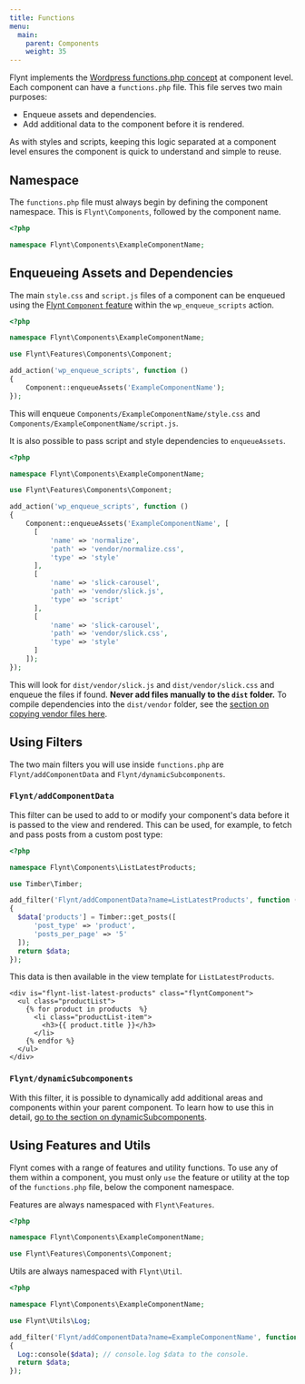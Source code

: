 ```yaml
---
title: Functions
menu:
  main:
    parent: Components
    weight: 35
---
```


Flynt implements the [Wordpress functions.php concept](https://codex.wordpress.org/Functions_File_Explained) at component level. Each component can have a `functions.php` file. This file serves two main purposes:

- Enqueue assets and dependencies.
- Add additional data to the component before it is rendered.

As with styles and scripts, keeping this logic separated at a component level ensures the component is quick to understand and simple to reuse.

## Namespace

The `functions.php` file must always begin by defining the component namespace. This is `Flynt\Components`, followed by the component name.

```php
<?php

namespace Flynt\Components\ExampleComponentName;
```

## Enqueueing Assets and Dependencies
The main `style.css` and `script.js` files of a component can be enqueued using the [Flynt `Component` feature](https://github.com/bleech/wp-starter-theme/tree/master/Features/Components) within the `wp_enqueue_scripts` action.

```php
<?php

namespace Flynt\Components\ExampleComponentName;

use Flynt\Features\Components\Component;

add_action('wp_enqueue_scripts', function ()
{
    Component::enqueueAssets('ExampleComponentName');
});
```

This will enqueue `Components/ExampleComponentName/style.css` and `Components/ExampleComponentName/script.js`.

It is also possible to pass script and style dependencies to `enqueueAssets`.

```php
<?php

namespace Flynt\Components\ExampleComponentName;

use Flynt\Features\Components\Component;

add_action('wp_enqueue_scripts', function ()
{
    Component::enqueueAssets('ExampleComponentName', [
      [
          'name' => 'normalize',
          'path' => 'vendor/normalize.css',
          'type' => 'style'
      ],
      [
          'name' => 'slick-carousel',
          'path' => 'vendor/slick.js',
          'type' => 'script'
      ],
      [
          'name' => 'slick-carousel',
          'path' => 'vendor/slick.css',
          'type' => 'style'
      ]
    ]);
});
```

This will look for `dist/vendor/slick.js` and `dist/vendor/slick.css` and enqueue the files if found. **Never add files manually to the `dist` folder.** To compile dependencies into the `dist/vendor` folder, see the [section on copying vendor files here](/scripts.md#add-dependencies).

## Using Filters
The two main filters you will use inside `functions.php` are `Flynt/addComponentData` and `Flynt/dynamicSubcomponents`.

### `Flynt/addComponentData`
This filter can be used to add to or modify your component's data before it is passed to the view and rendered. This can be used, for example, to fetch and pass posts from a custom post type:

```php
<?php

namespace Flynt\Components\ListLatestProducts;

use Timber\Timber;

add_filter('Flynt/addComponentData?name=ListLatestProducts', function ($data)
{
  $data['products'] = Timber::get_posts([
      'post_type' => 'product',
      'posts_per_page' => '5'
  ]);
  return $data;
});
```

This data is then available in the view template for `ListLatestProducts`.

```twig
<div is="flynt-list-latest-products" class="flyntComponent">
  <ul class="productList">
    {% for product in products  %}
      <li class="productList-item">
        <h3>{{ product.title }}</h3>
      </li>
    {% endfor %}
  </ul>
</div>
```

### `Flynt/dynamicSubcomponents`
With this filter, it is possible to dynamically add additional areas and components within your parent component. To learn how to use this in detail, [go to the section on dynamicSubcomponents](/dynamic-subcomponents.md).

## Using Features and Utils

Flynt comes with a range of features and utility functions. To use any of them within a component, you must only `use` the feature or utility at the top of the `functions.php` file, below the component namespace.

Features are always namespaced with `Flynt\Features`.

```php
<?php

namespace Flynt\Components\ExampleComponentName;

use Flynt\Features\Components\Component;
```

Utils are always namespaced with `Flynt\Util`.

```php
<?php

namespace Flynt\Components\ExampleComponentName;

use Flynt\Utils\Log;

add_filter('Flynt/addComponentData?name=ExampleComponentName', function ($data)
{
  Log::console($data); // console.log $data to the console.
  return $data;
});
```
